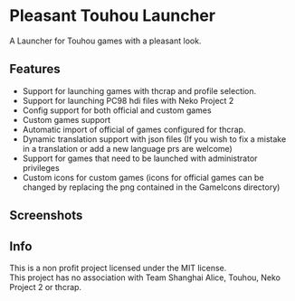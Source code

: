 # Pleasant Touhou Launcher

A Launcher for Touhou games with a pleasant look.


## Features
- Support for launching games with thcrap and profile selection.
- Support for launching PC98 hdi files with Neko Project 2
- Config support for both official and custom games
- Custom games support
- Automatic import of official of games configured for thcrap.
- Dynamic translation support with json files (If you wish to fix a mistake in a translation or add a new language prs are welcome)
- Support for games that need to be launched with administrator privileges
- Custom icons for custom games (icons for official games can be changed by replacing the png contained in the GameIcons directory)
## Screenshots





## Info
This is a non profit project licensed under the MIT license.<br>
This project has no association with Team Shanghai Alice, Touhou, Neko Project 2 or thcrap.
